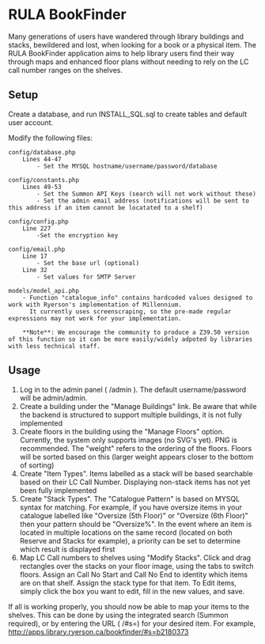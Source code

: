 RULA BookFinder
===========

Many generations of users have wandered through library buildings and stacks, bewildered and lost, when looking for a book or a physical item. The RULA BookFinder application aims to help library users find their way through maps and enhanced floor plans without needing to rely on the LC call number ranges on the shelves.

Setup
-----

Create a database, and run INSTALL_SQL.sql to create tables and default user account.

Modify the following files:

    config/database.php        
        Lines 44-47 
            - Set the MYSQL hostname/username/password/database

    config/constants.php    
        Lines 49-53 
            - Set the Summon API Keys (search will not work without these)
            - Set the admin email address (notifications will be sent to this address if an item cannot be locatated to a shelf)

    config/config.php        
        Line 227 
            -Set the encryption key

    config/email.php        
        Line 17 
            - Set the base url (optional)
        Line 32 
            - Set values for SMTP Server

    models/model_api.php
        - Function "catalogue_info" contains hardcoded values designed to work with Ryerson's implementation of Millennium.
          It currently uses screenscraping, so the pre-made regular expressions may not work for your implementation.
        
        **Note**: We encourage the community to produce a Z39.50 version of this function so it can be more easily/widely adpoted by libraries with less technical staff.

Usage
-----

1. Log in to the admin panel ( <install url>/admin ). The default username/password will be admin/admin.
2. Create a building under the "Manage Buildings" link. Be aware that while the backend is structured to support multiple buildings, it is not fully implemented
3. Create floors in the building using the "Manage Floors" option. Currently, the system only supports images (no SVG's yet). PNG is recommended. The "weight" refers to the ordering of the floors. Floors will be sorted based on this (larger weight appears closer to the bottom of sorting)
4. Create "Item Types". Items labelled as a stack will be based searchable based on their LC Call Number. Displaying non-stack items has not yet been fully implemented
5. Create "Stack Types". The "Catalogue Pattern" is based on MYSQL syntax for matching. For example, if you have oversize items in your catalogue labelled like "Oversize (5th Floor)" or "Oversize (6th Floor)" then your pattern should be "Oversize%". In the event where an item is located in multiple locations on the same record (located on both Reserve and Stacks for example), a priority can be set to determine which result is displayed first
6. Map LC Call numbers to shelves using "Modify Stacks". Click and drag rectangles over the stacks on your floor image, using the tabs to switch floors. Assign an Call No Start and Call No End to identity which items are on that shelf. Assign the stack type for that item. To Edit items, simply click the box you want to edit, fill in the new values, and save.

If all is working properly, you should now be able to map your items to the shelves. This can be done by using the integrated search (Summon required), or by entering the URL ( <install url>/#s=<record number>) for your desired item.
For example, http://apps.library.ryerson.ca/bookfinder/#s=b2180373
